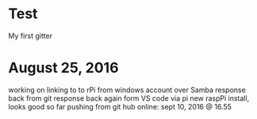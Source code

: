 # Test
My first gitter
# August 25, 2016
working on linking to to rPi
from windows account over Samba
response back from git 
response back again form  VS code via pi
new raspPi install, looks good so far
pushing from git hub online: sept 10, 2016 @ 16.55
